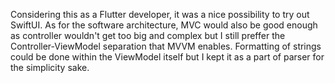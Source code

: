 Considering this as a Flutter developer, it was a nice possibility to try out SwiftUI. As for the software architecture, MVC would also be good enough as controller wouldn't get too big and complex but I still preffer the Controller-ViewModel separation that MVVM enables. Formatting of strings could be done within the ViewModel itself but I kept it as a part of parser for the simplicity sake.
